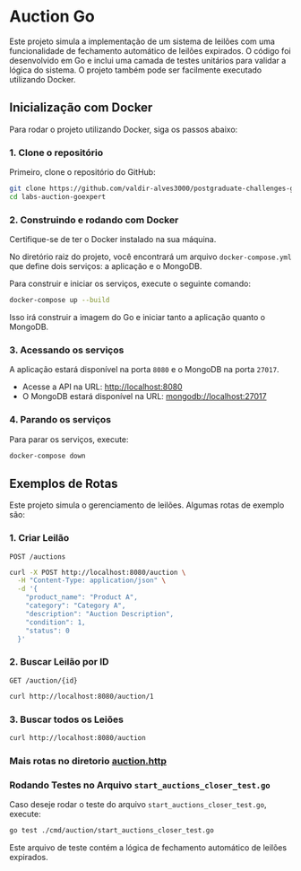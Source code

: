 # Auction Go

Este projeto simula a implementação de um sistema de leilões com uma funcionalidade de fechamento automático de leilões expirados. O código foi desenvolvido em Go e inclui uma camada de testes unitários para validar a lógica do sistema. O projeto também pode ser facilmente executado utilizando Docker.

## Inicialização com Docker

Para rodar o projeto utilizando Docker, siga os passos abaixo:

### 1. Clone o repositório

Primeiro, clone o repositório do GitHub:

```bash
git clone https://github.com/valdir-alves3000/postgraduate-challenges-go-expert.git
cd labs-auction-goexpert
```

### 2. Construindo e rodando com Docker

Certifique-se de ter o Docker instalado na sua máquina.

No diretório raiz do projeto, você encontrará um arquivo `docker-compose.yml` que define dois serviços: a aplicação e o MongoDB.

Para construir e iniciar os serviços, execute o seguinte comando:

```bash
docker-compose up --build
```

Isso irá construir a imagem do Go e iniciar tanto a aplicação quanto o MongoDB.

### 3. Acessando os serviços

A aplicação estará disponível na porta `8080` e o MongoDB na porta `27017`.

- Acesse a API na URL: [http://localhost:8080](http://localhost:8080)
- O MongoDB estará disponível na URL: [mongodb://localhost:27017](mongodb://localhost:27017)

### 4. Parando os serviços

Para parar os serviços, execute:

```bash
docker-compose down
```

## Exemplos de Rotas

Este projeto simula o gerenciamento de leilões. Algumas rotas de exemplo são:

### 1. **Criar Leilão**

`POST /auctions`

```bash
curl -X POST http://localhost:8080/auction \
  -H "Content-Type: application/json" \
  -d '{
    "product_name": "Product A",
    "category": "Category A",
    "description": "Auction Description",
    "condition": 1,
    "status": 0
  }'
```

### 2. **Buscar Leilão por ID**

`GET /auction/{id}`

```bash
curl http://localhost:8080/auction/1
```

### 3. **Buscar todos os Leiões**

```bash
curl http://localhost:8080/auction
```

### Mais rotas no diretorio [auction.http](api/auction.http)

### Rodando Testes no Arquivo `start_auctions_closer_test.go`

Caso deseje rodar o teste do arquivo `start_auctions_closer_test.go`, execute:

```bash
go test ./cmd/auction/start_auctions_closer_test.go
```

Este arquivo de teste contém a lógica de fechamento automático de leilões expirados.

